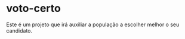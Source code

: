voto-certo
==========

Este é um projeto que irá auxiliar a população a escolher melhor o seu candidato.
